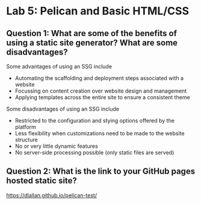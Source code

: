 # Lab 5: Pelican and Basic HTML/CSS

## Question 1: What are some of the benefits of using a static site generator? What are some disadvantages?
Some advantages of using an SSG include
* Automating the scaffolding and deployment steps associated with a website
* Focussing on content creation over website design and management
* Applying templates across the entire site to ensure a consistent theme

Some disadvantages of using an SSG include
* Restricted to the configuration and stying options offered by the platform
* Less flexibility when customizations need to be made to the website structure
* No or very little dynamic features
* No server-side processing possible (only static files are served)

## Question 2: What is the link to your GitHub pages hosted static site?
https://dlallan.github.io/pelican-test/
